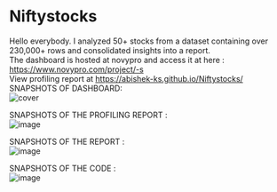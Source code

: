# Niftystocks

Hello everybody. I analyzed 50+ stocks from a dataset containing over 230,000+ rows and consolidated insights into a report.     
The dashboard is hosted at novypro and access it at here : https://www.novypro.com/project/-s  
View profiling report at https://abishek-ks.github.io/Niftystocks/  
SNAPSHOTS OF DASHBOARD:     
![cover](https://user-images.githubusercontent.com/97246536/214818757-334da07b-3d42-43bc-aaaa-51dc70bb5e2d.png)

SNAPSHOTS OF THE PROFILING REPORT :    
![image](https://user-images.githubusercontent.com/97246536/214818913-2918f661-4c73-4fcd-b401-3124f227b440.png)

SNAPSHOTS OF THE REPORT :    
![image](https://user-images.githubusercontent.com/97246536/214819378-d02b13e3-6c36-41bd-9779-d65ba2f6f69a.png)

SNAPSHOTS OF THE CODE :    
![image](https://user-images.githubusercontent.com/97246536/214819095-79709075-0b6a-4407-9c59-305058a5702e.png)




